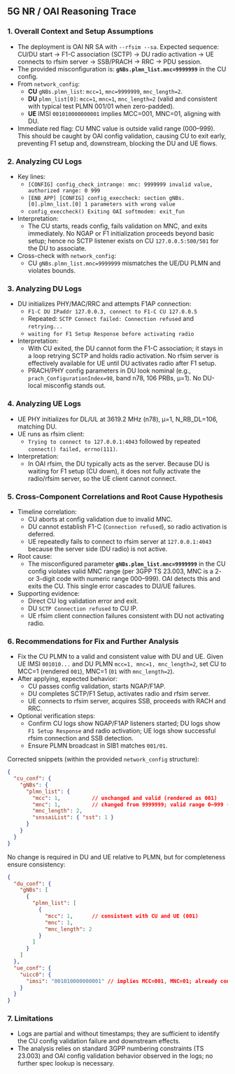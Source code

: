 ## 5G NR / OAI Reasoning Trace

### 1. Overall Context and Setup Assumptions
- The deployment is OAI NR SA with `--rfsim --sa`. Expected sequence: CU/DU start → F1-C association (SCTP) → DU radio activation → UE connects to rfsim server → SSB/PRACH → RRC → PDU session.
- The provided misconfiguration is: **`gNBs.plmn_list.mnc=9999999`** in the CU config.
- From `network_config`:
  - **CU** `gNBs.plmn_list`: `mcc=1`, `mnc=9999999`, `mnc_length=2`.
  - **DU** `plmn_list[0]`: `mcc=1`, `mnc=1`, `mnc_length=2` (valid and consistent with typical test PLMN 001/01 when zero-padded).
  - **UE** IMSI `001010000000001` implies MCC=001, MNC=01, aligning with DU.
- Immediate red flag: CU MNC value is outside valid range (000–999). This should be caught by OAI config validation, causing CU to exit early, preventing F1 setup and, downstream, blocking the DU and UE flows.

### 2. Analyzing CU Logs
- Key lines:
  - `[CONFIG] config_check_intrange: mnc: 9999999 invalid value, authorized range: 0 999`
  - `[ENB_APP] [CONFIG] config_execcheck: section gNBs.[0].plmn_list.[0] 1 parameters with wrong value`
  - `config_execcheck() Exiting OAI softmodem: exit_fun`
- Interpretation:
  - The CU starts, reads config, fails validation on MNC, and exits immediately. No NGAP or F1 initialization proceeds beyond basic setup; hence no SCTP listener exists on CU `127.0.0.5:500/501` for the DU to associate.
- Cross-check with `network_config`:
  - CU `gNBs.plmn_list.mnc=9999999` mismatches the UE/DU PLMN and violates bounds.

### 3. Analyzing DU Logs
- DU initializes PHY/MAC/RRC and attempts F1AP connection:
  - `F1-C DU IPaddr 127.0.0.3, connect to F1-C CU 127.0.0.5`
  - Repeated: `SCTP Connect failed: Connection refused` and `retrying...`
  - `waiting for F1 Setup Response before activating radio`
- Interpretation:
  - With CU exited, the DU cannot form the F1-C association; it stays in a loop retrying SCTP and holds radio activation. No rfsim server is effectively available for UE until DU activates radio after F1 setup.
  - PRACH/PHY config parameters in DU look nominal (e.g., `prach_ConfigurationIndex=98`, band n78, 106 PRBs, μ=1). No DU-local misconfig stands out.

### 4. Analyzing UE Logs
- UE PHY initializes for DL/UL at 3619.2 MHz (n78), μ=1, N_RB_DL=106, matching DU.
- UE runs as rfsim client:
  - `Trying to connect to 127.0.0.1:4043` followed by repeated `connect() failed, errno(111)`.
- Interpretation:
  - In OAI rfsim, the DU typically acts as the server. Because DU is waiting for F1 setup (CU down), it does not fully activate the radio/rfsim server, so the UE client cannot connect.

### 5. Cross-Component Correlations and Root Cause Hypothesis
- Timeline correlation:
  - CU aborts at config validation due to invalid MNC.
  - DU cannot establish F1-C (`Connection refused`), so radio activation is deferred.
  - UE repeatedly fails to connect to rfsim server at `127.0.0.1:4043` because the server side (DU radio) is not active.
- Root cause:
  - The misconfigured parameter **`gNBs.plmn_list.mnc=9999999`** in the CU config violates valid MNC range (per 3GPP TS 23.003, MNC is a 2- or 3-digit code with numeric range 000–999). OAI detects this and exits the CU. This single error cascades to DU/UE failures.
- Supporting evidence:
  - Direct CU log validation error and exit.
  - DU `SCTP Connection refused` to CU IP.
  - UE rfsim client connection failures consistent with DU not activating radio.

### 6. Recommendations for Fix and Further Analysis
- Fix the CU PLMN to a valid and consistent value with DU and UE. Given UE IMSI `001010...` and DU PLMN `mcc=1, mnc=1, mnc_length=2`, set CU to MCC=1 (rendered `001`), MNC=1 (`01` with `mnc_length=2`).
- After applying, expected behavior:
  - CU passes config validation, starts NGAP/F1AP.
  - DU completes SCTP/F1 Setup, activates radio and rfsim server.
  - UE connects to rfsim server, acquires SSB, proceeds with RACH and RRC.
- Optional verification steps:
  - Confirm CU logs show NGAP/F1AP listeners started; DU logs show `F1 Setup Response` and radio activation; UE logs show successful rfsim connection and SSB detection.
  - Ensure PLMN broadcast in SIB1 matches `001/01`.

Corrected snippets (within the provided `network_config` structure):

```json
{
  "cu_conf": {
    "gNBs": {
      "plmn_list": {
        "mcc": 1,          // unchanged and valid (rendered as 001)
        "mnc": 1,          // changed from 9999999; valid range 0–999 (rendered as 01 with mnc_length 2)
        "mnc_length": 2,
        "snssaiList": { "sst": 1 }
      }
    }
  }
}
```

No change is required in DU and UE relative to PLMN, but for completeness ensure consistency:

```json
{
  "du_conf": {
    "gNBs": [
      {
        "plmn_list": [
          {
            "mcc": 1,      // consistent with CU and UE (001)
            "mnc": 1,
            "mnc_length": 2
          }
        ]
      }
    ]
  },
  "ue_conf": {
    "uicc0": {
      "imsi": "001010000000001" // implies MCC=001, MNC=01; already consistent
    }
  }
}
```

### 7. Limitations
- Logs are partial and without timestamps; they are sufficient to identify the CU config validation failure and downstream effects.
- The analysis relies on standard 3GPP numbering constraints (TS 23.003) and OAI config validation behavior observed in the logs; no further spec lookup is necessary.